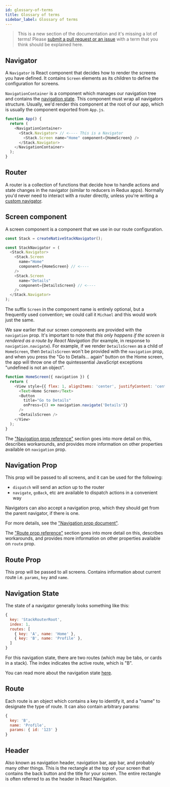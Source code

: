 ```yaml
---
id: glossary-of-terms
title: Glossary of terms
sidebar_label: Glossary of terms
---
```


> This is a new section of the documentation and it's missing a lot of terms! Please [submit a pull request or an issue](https://github.com/react-navigation/react-navigation.github.io) with a term that you think should be explained here.

## Navigator

A `Navigator` is React component that decides how to render the screens you have defined. It contains `Screen` elements as its children to define the configuration for screens.

`NavigationContainer` is a component which manages our navigation tree and contains the [navigation state](navigation-state.md). This component must wrap all navigators structure. Usually, we'd render this component at the root of our app, which is usually the component exported from `App.js`.

```js
function App() {
  return (
    <NavigationContainer>
      <Stack.Navigator> // <---- This is a Navigator
        <Stack.Screen name="Home" component={HomeScreen} />
      </Stack.Navigator>
    </NavigationContainer>
  );
}
```

## Router

A router is a collection of functions that decide how to handle actions and state changes in the navigator (similar to reducers in Redux apps). Normally you'd never need to interact with a router directly, unless you're writing a [custom navigator](custom-navigators.md).

## Screen component

A screen component is a component that we use in our route configuration.

```js
const Stack = createNativeStackNavigator();

const StackNavigator = (
  <Stack.Navigator>
    <Stack.Screen
      name="Home"
      component={HomeScreen} // <----
    />
    <Stack.Screen
      name="Details"
      component={DetailsScreen} // <----
    />
  </Stack.Navigator>
);
```

The suffix `Screen` in the component name is entirely optional, but a frequently used convention; we could call it `Michael` and this would work just the same.

We saw earlier that our screen components are provided with the `navigation` prop. It's important to note that _this only happens if the screen is rendered as a route by React Navigation_ (for example, in response to `navigation.navigate`). For example, if we render `DetailsScreen` as a child of `HomeScreen`, then `DetailsScreen` won't be provided with the `navigation` prop, and when you press the "Go to Details... again" button on the Home screen, the app will throw one of the quintessential JavaScript exceptions "undefined is not an object".

```js
function HomeScreen({ navigation }) {
  return (
    <View style={{ flex: 1, alignItems: 'center', justifyContent: 'center' }}>
      <Text>Home Screen</Text>
      <Button
        title="Go to Details"
        onPress={() => navigation.navigate('Details')}
      />
      <DetailsScreen />
    </View>
  );
}
```

The ["Navigation prop reference"](navigation-prop.md) section goes into more detail on this, describes workarounds, and provides more information on other properties available on `navigation` prop.

## Navigation Prop

This prop will be passed to all screens, and it can be used for the following:

- `dispatch` will send an action up to the router
- `navigate`, `goBack`, etc are available to dispatch actions in a convenient way

Navigators can also accept a navigation prop, which they should get from the parent navigator, if there is one.

For more details, see the ["Navigation prop document"](navigation-prop.md).

The ["Route prop reference"](route-prop.md) section goes into more detail on this, describes workarounds, and provides more information on other properties available on `route` prop.

## Route Prop

This prop will be passed to all screens. Contains information about current route i.e. `params`, `key` and `name`.

## Navigation State

The state of a navigator generally looks something like this:

```js
{
  key: 'StackRouterRoot',
  index: 1,
  routes: [
    { key: 'A', name: 'Home' },
    { key: 'B', name: 'Profile' },
  ]
}
```

For this navigation state, there are two routes (which may be tabs, or cards in a stack). The index indicates the active route, which is "B".

You can read more about the navigation state [here](navigation-state.md).

## Route

Each route is an object which contains a key to identify it, and a "name" to designate the type of route. It can also contain arbitrary params:

```js
{
  key: 'B',
  name: 'Profile',
  params: { id: '123' }
}
```

## Header

Also known as navigation header, navigation bar, app bar, and probably many other things. This is the rectangle at the top of your screen that contains the back button and the title for your screen. The entire rectangle is often referred to as the header in React Navigation.
